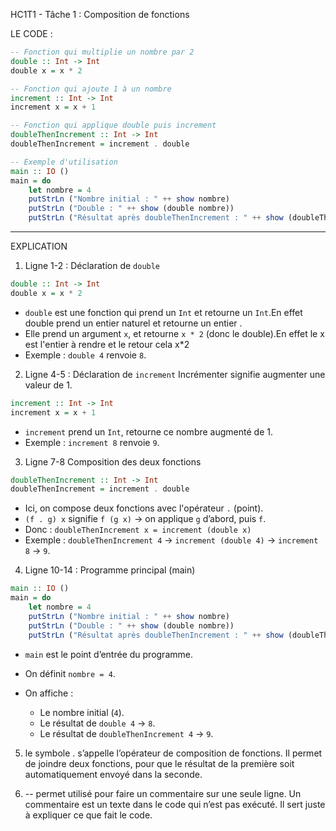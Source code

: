 HC1T1 - Tâche 1 : Composition de fonctions


LE CODE :
```haskell
-- Fonction qui multiplie un nombre par 2
double :: Int -> Int
double x = x * 2

-- Fonction qui ajoute 1 à un nombre
increment :: Int -> Int
increment x = x + 1

-- Fonction qui applique double puis increment
doubleThenIncrement :: Int -> Int
doubleThenIncrement = increment . double

-- Exemple d'utilisation
main :: IO ()
main = do
    let nombre = 4
    putStrLn ("Nombre initial : " ++ show nombre)
    putStrLn ("Double : " ++ show (double nombre))
    putStrLn ("Résultat après doubleThenIncrement : " ++ show (doubleThenIncrement nombre))
```

---

EXPLICATION 

1. Ligne 1-2 : Déclaration de `double`

```haskell
double :: Int -> Int
double x = x * 2
```

* `double` est une fonction qui prend un `Int` et retourne un `Int`.En effet double prend un entier naturel  et retourne un entier .
* Elle prend un argument `x`, et retourne `x * 2` (donc le double).En effet le x est l'entier  à rendre et le retour cela x*2
* Exemple : `double 4` renvoie `8`.

2. Ligne 4-5 : Déclaration de `increment`
Incrémenter signifie augmenter une valeur de 1.
```haskell
increment :: Int -> Int
increment x = x + 1
```

* `increment` prend un `Int`, retourne ce nombre augmenté de 1.
* Exemple : `increment 8` renvoie `9`.

 3. Ligne 7-8  Composition des deux fonctions

```haskell
doubleThenIncrement :: Int -> Int
doubleThenIncrement = increment . double
```

* Ici, on compose deux fonctions avec l'opérateur `.` (point).
* `(f . g) x` signifie `f (g x)` → on applique `g` d’abord, puis `f`.
* Donc : `doubleThenIncrement x = increment (double x)`
* Exemple : `doubleThenIncrement 4` → `increment (double 4)` → `increment 8` → `9`.

4. Ligne 10-14 : Programme principal (main)

```haskell
main :: IO ()
main = do
    let nombre = 4
    putStrLn ("Nombre initial : " ++ show nombre)
    putStrLn ("Double : " ++ show (double nombre))
    putStrLn ("Résultat après doubleThenIncrement : " ++ show (doubleThenIncrement nombre))
```

* `main` est le point d’entrée du programme.
* On définit `nombre = 4`.
* On affiche :

  * Le nombre initial (`4`).
  * Le résultat de `double 4` → `8`.
  * Le résultat de `doubleThenIncrement 4` → `9`.


5. le symbole . s’appelle l’opérateur de composition de fonctions.
Il permet de joindre deux fonctions, pour que le résultat de la première soit automatiquement envoyé dans la seconde.

6. -- permet  utilisé pour faire un commentaire sur une seule ligne.
Un commentaire est un texte dans le code qui n’est pas exécuté.
Il sert juste à expliquer ce que fait le code.

